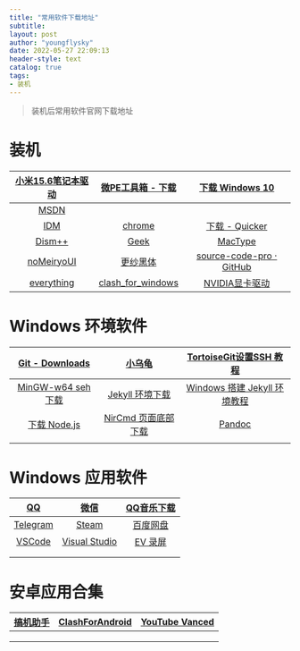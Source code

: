 ```yaml
---
title: "常用软件下载地址"
subtitle:
layout: post
author: "youngflysky"
date: 2022-05-27 22:09:13
header-style: text
catalog: true
tags:
- 装机
---
```


>装机后常用软件官网下载地址

# 装机

| [小米15.6笔记本驱动](https://www.mi.com/service/bijiben/drivers/15) |  [微PE工具箱 - 下载](https://www.wepe.com.cn/download.html)  | [下载 Windows 10](https://www.microsoft.com/zh-cn/software-download/windows10%20) |
| :----------------------------------------------------------: | :----------------------------------------------------------: | :----------------------------------------------------------: |
|              [MSDN](https://msdn.itellyou.cn/)               |                                                              |                                                              |
|    [IDM](https://www.internetdownloadmanager.cn/download)    |     [chrome](https://www.google.com/intl/zh-CN/chrome/)      |      [下载 - Quicker](https://getquicker.net/Download)       |
| [Dism++](https://github.com/Chuyu-Team/Dism-Multi-language/releases/tag/v10.1.1002.1) |        [Geek](https://geekuninstaller.pro/download/)         |             [MacType](https://www.mactype.net/)              |
| [noMeiryoUI ](https://github.com/Tatsu-syo/noMeiryoUI/releases) | [更纱黑体](https://github.com/be5invis/Sarasa-Gothic/releases) | [source-code-pro · GitHub](https://github.com/adobe-fonts/source-code-pro/releases) |
|        [everything](https://www.voidtools.com/zh-cn/)        | [clash_for_windows](https://github.com/Fndroid/clash_for_windows_pkg/releases) | [NVIDIA显卡驱动](https://www.nvidia.cn/Download/index.aspx?lang=cn) |

# Windows 环境软件

|       [Git - Downloads](https://git-scm.com/downloads)       |         [小乌龟](https://tortoisegit.org/download/)          | [TortoiseGit设置SSH 教程](https://www.helloworld.net/p/3473596944) |
| :----------------------------------------------------------: | :----------------------------------------------------------: | :----------------------------------------------------------: |
| [MinGW-w64 seh 下载](https://sourceforge.net/projects/mingw-w64/files/mingw-w64/mingw-w64-release/) |   [Jekyll 环境下载](https://rubyinstaller.org/downloads/)    | [Windows 搭建 Jekyll 环境教程 ](https://cloud.tencent.com/developer/article/1341169) |
|     [下载  Node.js](https://nodejs.org/zh-cn/download/)      | [NirCmd 页面底部下载](http://www.nirsoft.net/utils/nircmd.html) |         [Pandoc](https://pandoc.org/installing.html)         |
|                                                              |                                                              |                                                              |

# Windows 应用软件

|         [QQ](https://im.qq.com/download)         |                [微信](https://weixin.qq.com/)                | [QQ音乐下载](https://y.qq.com/download/welcome_pc_v15/index.html?ADTAG=YQQ) |
| :----------------------------------------------: | :----------------------------------------------------------: | :----------------------------------------------------------: |
|    [Telegram](https://desktop.telegram.org/)     | [Steam ](https://store.steampowered.com/about/Steam?l=schinese) |          [百度网盘](https://pan.baidu.com/download)          |
| [VSCode](https://code.visualstudio.com/download) | [Visual Studio](https://visualstudio.microsoft.com/zh-hans/vs/older-downloads/) |               [EV 录屏](https://www.ieway.cn/)               |
|                                                  |                                                              |                                                              |
|                                                  |                                                              |                                                              |

# 安卓应用合集

| [搞机助手](https://lsdy.top/gjzs) | [ClashForAndroid](https://github.com/Kr328/ClashForAndroid/releases) | [YouTube Vanced](https://youtubevanced.com/) |
| :-------------------------------: | :----------------------------------------------------------: | :------------------------------------------: |
|                                   |                                                              |                                              |
|                                   |                                                              |                                              |
|                                   |                                                              |                                              |

